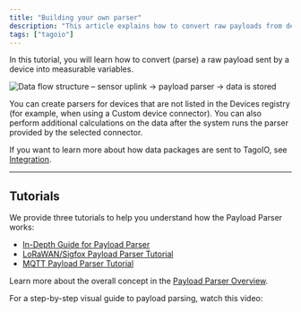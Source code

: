 ```yaml
---
title: "Building your own parser"
description: "This article explains how to convert raw payloads from devices into measurable variables using the TagoIO Payload Parser and links to three step-by-step tutorials plus a video walkthrough."
tags: ["tagoio"]
---
```

In this tutorial, you will learn how to convert (parse) a raw payload sent by a device into measurable variables.

![Data flow structure – sensor uplink → payload parser → data is stored](/docs_imagem/tagoio/building-your-own-parser-2.png)

You can create parsers for devices that are not listed in the Devices registry (for example, when using a Custom device connector). You can also perform additional calculations on the data after the system runs the parser provided by the selected connector.

If you want to learn more about how data packages are sent to TagoIO, see [Integration](../integrations/).

---

## Tutorials

We provide three tutorials to help you understand how the Payload Parser works:

- [In-Depth Guide for Payload Parser](../payload-parser/)
- [LoRaWAN/Sigfox Payload Parser Tutorial](../payload-parser/)
- [MQTT Payload Parser Tutorial](../payload-parser/)

Learn more about the overall concept in the [Payload Parser Overview](../payload-parser/).

For a step-by-step visual guide to payload parsing, watch this video:

<!-- Image placeholder removed for build -->